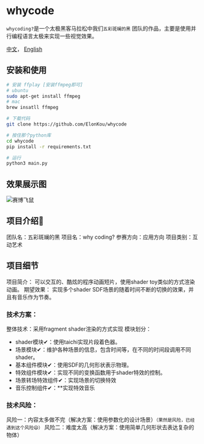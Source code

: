 # whycode
`whycoding?`是一个太极黑客马拉松中我们`五彩斑斓的黑` 团队的作品，主要是使用并行编程语言太极来实现一些视觉效果。

[中文](README.zh-CN.md)， [English](README.md)

## 安装和使用
```bash
# 安装 ffplay [安装ffmpeg即可]
# ubuntu
sudo apt-get install ffmpeg
# mac
brew insatll ffmpeg

# 下载代码
git clone https://github.com/ElonKou/whycode

# 按住那个python库
cd whycode
pip install -r requirements.txt

# 运行
python3 main.py
```

## 效果展示图
![赛博飞鼠](images/img05.png)

## 项目介绍🎎
团队名：五彩斑斓的黑
项目名：why coding?
参赛方向：应用方向
项目类别：互动艺术

## 项目细节
项目简介： 可以交互的、酷炫的程序动画短片，使用shader toy类似的方式渲染动画。
期望效果： 实现多个shader SDF场景的随着时间不断的切换的效果，并且有音乐作为节奏。
### 技术方案：
整体技术：采用fragment shader渲染的方式实现
模块划分：
- shader模块✔︎：使用taichi实现片段着色器。
- 场景模块✔︎：维护各种场景的信息，包含时间等，在不同的时间段调用不同shader。
- 基本组件模块✔︎：使用SDF的几何形状表示物理。
- 特效组件模块✔︎：实现不同的变换函数用于shader特效的控制。
- 场景转场特效组件✔︎：实现场景的切换特效
- 音乐控制组件✔︎：**实现特效音乐

### 技术风险：
风险一：内容太多做不完（解决方案：使用参数化的设计场景）`（果然是风险，已经遇到这个风险😄）`
风险二：难度太高（解决方案：使用简单几何形状去表达复杂的物体）
